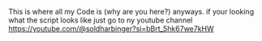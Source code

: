 This is where all my Code is (why are you here?)
anyways. if your looking what the script looks like just go to ny youtube channel
https://youtube.com/@soldharbinger?si=bBrt_5hk67we7kHW
